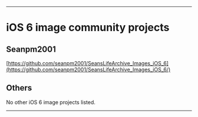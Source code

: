 
***

# iOS 6 image community projects

## Seanpm2001

[https://github.com/seanpm2001/SeansLifeArchive_Images_iOS_6](https://github.com/seanpm2001/SeansLifeArchive_Images_iOS_6/)

## Others

No other iOS 6 image projects listed.

***
